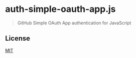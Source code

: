 # auth-simple-oauth-app.js

> GitHub Simple OAuth App authentication for JavaScript

## License

[MIT](LICENSE)
